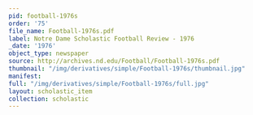 ```yaml
---
pid: football-1976s
order: '75'
file_name: Football-1976s.pdf
label: Notre Dame Scholastic Football Review - 1976
_date: '1976'
object_type: newspaper
source: http://archives.nd.edu/Football/Football-1976s.pdf
thumbnail: "/img/derivatives/simple/Football-1976s/thumbnail.jpg"
manifest:
full: "/img/derivatives/simple/Football-1976s/full.jpg"
layout: scholastic_item
collection: scholastic
---
```


